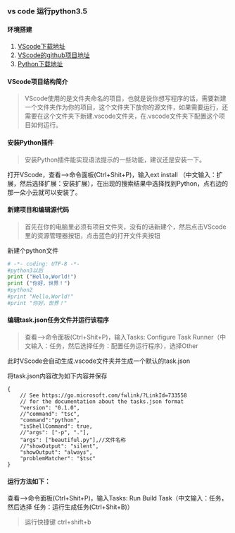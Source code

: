 ### vs code 运行python3.5

#### 环境搭建
1. [VScode下载地址](https://code.visualstudio.com/)
2. [VScode的github项目地址](https://github.com/microsoft/vscode)
3. [Python下载地址](https://www.python.org/downloads/)

#### VScode项目结构简介
> VScode使用的是文件夹命名的项目，也就是说你想写程序的话，需要新建一个文件夹作为你的项目，这个文件夹下放你的源文件，如果需要运行，还需要在这个文件夹下新建.vscode文件夹，在.vscode文件夹下配置这个项目如何运行。

#### 安装Python插件
> 安装Python插件能实现语法提示的一些功能，建议还是安装一下。

打开VScode，查看-->命令面板(Ctrl+Shit+P)，输入ext install （中文输入：扩展，然后选择扩展：安装扩展），在出现的搜索结果中选择找到Python，点右边的那一朵小云就可以安装了。

#### 新建项目和编辑源代码
> 首先在你的电脑里必须有项目文件夹，没有的话新建个，然后点击VScode里的资源管理器按钮，点击蓝色的打开文件夹按钮

新建个python文件

```python
# -*- coding: UTF-8 -*- 
#python3以后
print ("Hello,World!")
print ("你好，世界！")
#python2
#print "Hello,World!"
#print "你好，世界！"
```
#### 编辑task.json任务文件并运行该程序
> 查看-->命令面板(Ctrl+Shit+P)，输入Tasks: Configure Task Runner（中文输入：任务，然后选择任务：配置任务运行程序），选择Other

此时VScode会自动生成.vscode文件夹并生成一个默认的task.json

将task.json内容改为如下内容并保存

```
{
    // See https://go.microsoft.com/fwlink/?LinkId=733558
    // for the documentation about the tasks.json format
    "version": "0.1.0",
    //"command": "tsc",
    "command":"python",
    "isShellCommand": true,
    //"args": ["-p", "."],
    "args": ["beautiful.py"],//文件名称
    //"showOutput": "silent",
    "showOutput": "always",
    "problemMatcher": "$tsc"
}
```

#### 运行方法如下：
查看-->命令面板(Ctrl+Shit+P)，输入Tasks: Run Build Task（中文输入：任务，然后选择 任务：运行生成任务(Ctrl+Shit+B)）

> 运行快捷键 ctrl+shift+b
